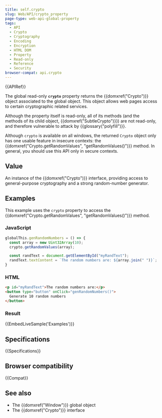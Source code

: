 ```yaml
---
title: self.crypto
slug: Web/API/crypto_property
page-type: web-api-global-property
tags:
  - API
  - Crypto
  - Cryptography
  - Encoding
  - Encryption
  - HTML DOM
  - Property
  - Read-only
  - Reference
  - Security
browser-compat: api.crypto
---
```


{{APIRef}}

The global read-only **`crypto`** property returns the {{domxref("Crypto")}} object associated to the global object. This object allows web pages access to certain cryptographic related services.

Although the property itself is read-only, all of its methods (and the methods of its
child object, {{domxref("SubtleCrypto")}}) are not read-only, and therefore vulnerable
to attack by {{glossary("polyfill")}}.

Although `crypto` is available on all windows, the returned `Crypto` object only has one usable feature in insecure contexts: the {{domxref("Crypto.getRandomValues", "getRandomValues()")}} method. In general, you should use this API only in secure contexts.

## Value

An instance of the {{domxref("Crypto")}} interface, providing access to general-purpose cryptography and a strong random-number generator.

## Examples

This example uses the `crypto` property to access the {{domxref("Crypto.getRandomValues", "getRandomValues()")}} method.

### JavaScript

```js
globalThis.genRandomNumbers = () => {
  const array = new Uint32Array(10);
  crypto.getRandomValues(array);

  const randText = document.getElementById("myRandText");
  randText.textContent = `The random numbers are: ${array.join(" ")}`;
}
```

### HTML

```html
<p id="myRandText">The random numbers are:</p>
<button type="button" onClick="genRandomNumbers()">
  Generate 10 random numbers
</button>
```

### Result

{{EmbedLiveSample('Examples')}}

## Specifications

{{Specifications}}

## Browser compatibility

{{Compat}}

## See also

- The {{domxref("Window")}} global object
- The {{domxref("Crypto")}} interface
